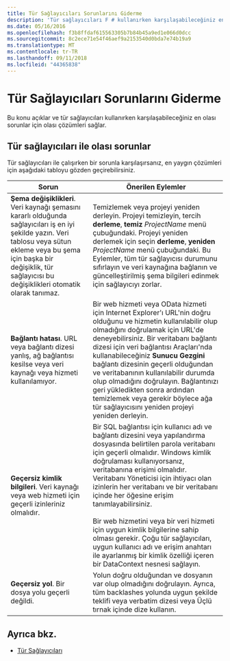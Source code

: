 ```yaml
---
title: Tür Sağlayıcıları Sorunlarını Giderme
description: 'Tür sağlayıcıları F # kullanırken karşılaşabileceğiniz en olası sorunlar için olası çözümleri keşfedin.'
ms.date: 05/16/2016
ms.openlocfilehash: f3b8ffdaf615563305b7b84b45a9ed1e066d0dcc
ms.sourcegitcommit: 8c2ece71e54f46aef9a2153540d0bda7e74b19a9
ms.translationtype: MT
ms.contentlocale: tr-TR
ms.lasthandoff: 09/11/2018
ms.locfileid: "44365838"
---
```

# <a name="troubleshooting-type-providers"></a>Tür Sağlayıcıları Sorunlarını Giderme

Bu konu açıklar ve tür sağlayıcıları kullanırken karşılaşabileceğiniz en olası sorunlar için olası çözümleri sağlar.

## <a name="possible-problems-with-type-providers"></a>Tür sağlayıcıları ile olası sorunlar

Tür sağlayıcıları ile çalışırken bir sorunla karşılaşırsanız, en yaygın çözümleri için aşağıdaki tabloyu gözden geçirebilirsiniz.

|Sorun|Önerilen Eylemler|
|-------|-----------------|
|**Şema değişiklikleri**. Veri kaynağı şemasını kararlı olduğunda sağlayıcıları iş en iyi şekilde yazın. Veri tablosu veya sütun ekleme veya bu şema için başka bir değişiklik, tür sağlayıcısı bu değişiklikleri otomatik olarak tanımaz.|Temizlemek veya projeyi yeniden derleyin. Projeyi temizleyin, tercih **derleme**, **temiz** *ProjectName* menü çubuğundaki. Projeyi yeniden derlemek için seçin **derleme**, **yeniden** *ProjectName* menü çubuğundaki. Bu Eylemler, tüm tür sağlayıcısı durumunu sıfırlayın ve veri kaynağına bağlanın ve güncelleştirilmiş şema bilgileri edinmek için sağlayıcıyı zorlar.|
|**Bağlantı hatası**. URL veya bağlantı dizesi yanlış, ağ bağlantısı kesilse veya veri kaynağı veya hizmeti kullanılamıyor.|Bir web hizmeti veya OData hizmeti için Internet Explorer'ı URL'nin doğru olduğunu ve hizmetin kullanılabilir olup olmadığını doğrulamak için URL'de deneyebilirsiniz. Bir veritabanı bağlantı dizesi için veri bağlantısı Araçları'nda kullanabileceğiniz **Sunucu Gezgini** bağlantı dizesinin geçerli olduğundan ve veritabanının kullanılabilir durumda olup olmadığını doğrulayın. Bağlantınızı geri yükledikten sonra ardından temizlemek veya gerekir böylece ağa tür sağlayıcısını yeniden projeyi yeniden derleyin.|
|**Geçersiz kimlik bilgileri**. Veri kaynağı veya web hizmeti için geçerli izinleriniz olmalıdır.|Bir SQL bağlantısı için kullanıcı adı ve bağlantı dizesini veya yapılandırma dosyasında belirtilen parola veritabanı için geçerli olmalıdır. Windows kimlik doğrulaması kullanıyorsanız, veritabanına erişimi olmalıdır. Veritabanı Yöneticisi için ihtiyacı olan izinlerin her veritabanı ve bir veritabanı içinde her öğesine erişim tanımlayabilirsiniz.<br /><br />Bir web hizmetini veya bir veri hizmeti için uygun kimlik bilgilerine sahip olması gerekir. Çoğu tür sağlayıcıları, uygun kullanıcı adı ve erişim anahtarı ile ayarlanmış bir kimlik özelliği içeren bir DataContext nesnesi sağlayın.|
|**Geçersiz yol**. Bir dosya yolu geçerli değildi.|Yolun doğru olduğundan ve dosyanın var olup olmadığını doğrulayın. Ayrıca, tüm backlashes yolunda uygun şekilde teklifi veya verbatim dizesi veya Üçlü tırnak içinde dize kullanın.|

## <a name="see-also"></a>Ayrıca bkz.

- [Tür Sağlayıcıları](index.md)
